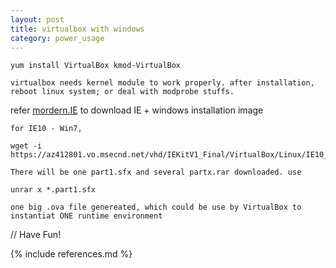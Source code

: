 ```yaml
---
layout: post
title: virtualbox with windows
category: power_usage
---
```


	yum install VirtualBox kmod-VirtualBox

	virtualbox needs kernel module to work properly. after installation, reboot linux system; or deal with modprobe stuffs.

refer [mordern.IE](http://www.modern.ie/en-us/virtualization-tools#downloads) to download IE + windows installation image

	for IE10 - Win7,

	wget -i https://az412801.vo.msecnd.net/vhd/IEKitV1_Final/VirtualBox/Linux/IE10_Win7/IE10.Win7.For.LinuxVirtualBox_2.txt

	There will be one part1.sfx and several partx.rar downloaded. use

	unrar x *.part1.sfx

	one big .ova file genereated, which could be use by VirtualBox to instantiat ONE runtime environment

// Have Fun!

{% include references.md %}

